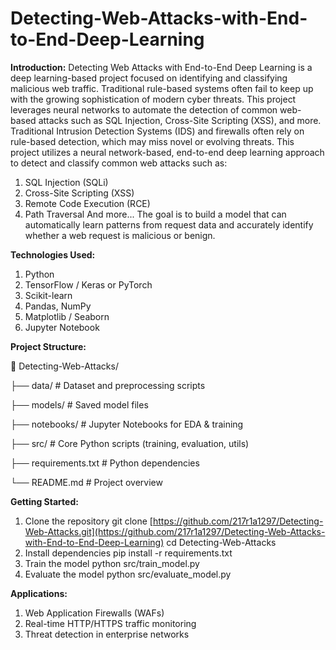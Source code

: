 # Detecting-Web-Attacks-with-End-to-End-Deep-Learning
**Introduction:**
Detecting Web Attacks with End-to-End Deep Learning is a deep learning-based project focused on identifying and classifying malicious web traffic. Traditional rule-based systems often fail to keep up with the growing sophistication of modern cyber threats. This project leverages neural networks to automate the detection of common web-based attacks such as SQL Injection, Cross-Site Scripting (XSS), and more.
Traditional Intrusion Detection Systems (IDS) and firewalls often rely on rule-based detection, which may miss novel or evolving threats. This project utilizes a neural network-based, end-to-end deep learning approach to detect and classify common web attacks such as:

1. SQL Injection (SQLi)
2. Cross-Site Scripting (XSS)
3. Remote Code Execution (RCE)
4. Path Traversal
And more...
The goal is to build a model that can automatically learn patterns from request data and accurately identify whether a web request is malicious or benign.

**Technologies Used:**

1. Python 
2. TensorFlow / Keras or PyTorch
3. Scikit-learn
4. Pandas, NumPy
5. Matplotlib / Seaborn
6. Jupyter Notebook

**Project Structure:**

📁 Detecting-Web-Attacks/

├── data/                  # Dataset and preprocessing scripts

├── models/                # Saved model files

├── notebooks/             # Jupyter Notebooks for EDA & training

├── src/                   # Core Python scripts (training, evaluation, utils)

├── requirements.txt       # Python dependencies

└── README.md              # Project overview

**Getting Started:**

1. Clone the repository
   git clone [https://github.com/217r1a1297/Detecting-Web-Attacks.git](https://github.com/217r1a1297/Detecting-Web-Attacks-with-End-to-End-Deep-Learning)
   cd Detecting-Web-Attacks
2. Install dependencies
    pip install -r requirements.txt
3. Train the model
    python src/train_model.py
4. Evaluate the model
 		python src/evaluate_model.py

**Applications:**
1. Web Application Firewalls (WAFs)
2. Real-time HTTP/HTTPS traffic monitoring
3. Threat detection in enterprise networks






